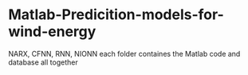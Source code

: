 # Matlab-Predicition-models-for-wind-energy
NARX, CFNN, RNN, NIONN
each folder containes the Matlab code and database all together
